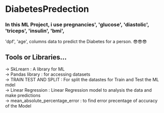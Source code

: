 # DiabetesPredection 
### In this ML Project, i use pregnancies', 'glucose', 'diastolic', 'triceps', 'insulin', 'bmi',
'dpf', 'age', columns data to predict the Diabetes for a person.
😎😎😎
## Tools or Libraries...
-> SkLrearn : A library for ML <br>
-> Pandas library : for accessing datasets <br>
-> TRAIN TEST AND SPLIT : For split the datastes for Train and Test the ML mdel <br>
-> Linear Regression : Linear Regression model to analysis the data and make predictions <br>
-> mean_absolute_percentage_error : to find error precentage of accuracy of the Model <br>
